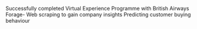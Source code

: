 Successfully completed Virtual Experience Programme with British Airways Forage-
Web scraping to gain company insights
Predicting customer buying behaviour
